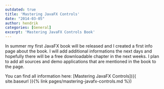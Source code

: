 ```yaml
---
outdated: true
title: 'Mastering JavaFX Controls'
date: "2014-03-05"
author: hendrik
categories: [General]
excerpt: 'Mastering JavaFX Controls Book'
---
```

In summer my first JavaFX book will be released and I created a first info page about the book. I will add additional informations the next days and hopefully there will be a free downloadable chapter in the next weeks. I plan to add all sources and demo applications that are mentioned in the book to the page.

You can find all information here: [Mastering JavaFX Controls]({{ site.baseurl }}{% link pages/mastering-javafx-controls.md %})
